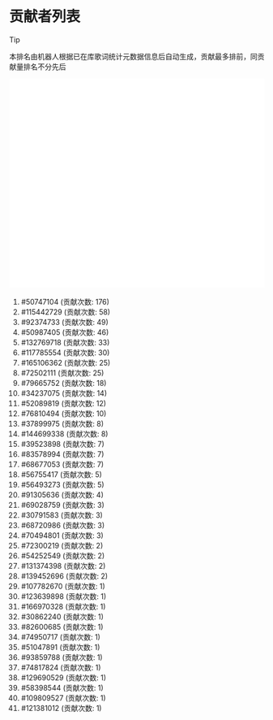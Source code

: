 # 贡献者列表

> [!TIP]
> 本排名由机器人根据已在库歌词统计元数据信息后自动生成，贡献最多排前，同贡献量排名不分先后

![贡献者头像画廊](./CONTRIBUTORS.svg)

1. #50747104 (贡献次数: 176)
2. #115442729 (贡献次数: 58)
3. #92374733 (贡献次数: 49)
4. #50987405 (贡献次数: 46)
5. #132769718 (贡献次数: 33)
6. #117785554 (贡献次数: 30)
7. #165106362 (贡献次数: 25)
8. #72502111 (贡献次数: 25)
9. #79665752 (贡献次数: 18)
10. #34237075 (贡献次数: 14)
11. #52089819 (贡献次数: 12)
12. #76810494 (贡献次数: 10)
13. #37899975 (贡献次数: 8)
14. #144699338 (贡献次数: 8)
15. #39523898 (贡献次数: 7)
16. #83578994 (贡献次数: 7)
17. #68677053 (贡献次数: 7)
18. #56755417 (贡献次数: 5)
19. #56493273 (贡献次数: 5)
20. #91305636 (贡献次数: 4)
21. #69028759 (贡献次数: 3)
22. #30791583 (贡献次数: 3)
23. #68720986 (贡献次数: 3)
24. #70494801 (贡献次数: 3)
25. #72300219 (贡献次数: 2)
26. #54252549 (贡献次数: 2)
27. #131374398 (贡献次数: 2)
28. #139452696 (贡献次数: 2)
29. #107782670 (贡献次数: 1)
30. #123639898 (贡献次数: 1)
31. #166970328 (贡献次数: 1)
32. #30862240 (贡献次数: 1)
33. #82600685 (贡献次数: 1)
34. #74950717 (贡献次数: 1)
35. #51047891 (贡献次数: 1)
36. #93859788 (贡献次数: 1)
37. #74817824 (贡献次数: 1)
38. #129690529 (贡献次数: 1)
39. #58398544 (贡献次数: 1)
40. #109809527 (贡献次数: 1)
41. #121381012 (贡献次数: 1)
